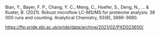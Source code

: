 Bian, Y., Bayer, F. P., Chang, Y. C., Meng, C., Hoefer, S., Deng, N., ... & Kuster, B. (2021). Robust microflow LC-MS/MS for proteome analysis: 38 000 runs and counting. Analytical Chemistry, 93(8), 3686-3690.


https://ftp.pride.ebi.ac.uk/pride/data/archive/2021/02/PXD023650/

